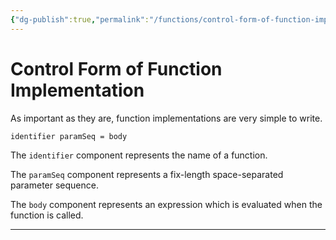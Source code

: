 ```yaml
---
{"dg-publish":true,"permalink":"/functions/control-form-of-function-implementation/","created":"2023-06-20T18:37:36.405+02:00","updated":"2023-06-24T15:20:12.868+02:00"}
---
```



# Control Form of Function Implementation

As important as they are, function implementations are very simple to write.

```markdown
identifier paramSeq = body
```

The `identifier` component represents the name of a function.

The `paramSeq` component represents a fix-length space-separated parameter sequence.

The `body` component represents an expression which is evaluated when the function is called.

---